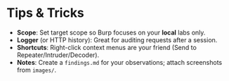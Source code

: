 # Tips & Tricks

- **Scope**: Set target scope so Burp focuses on your **local** labs only.
- **Logger** (or HTTP history): Great for auditing requests after a session.
- **Shortcuts**: Right-click context menus are your friend (Send to Repeater/Intruder/Decoder).
- **Notes**: Create a `findings.md` for your observations; attach screenshots from `images/`.
